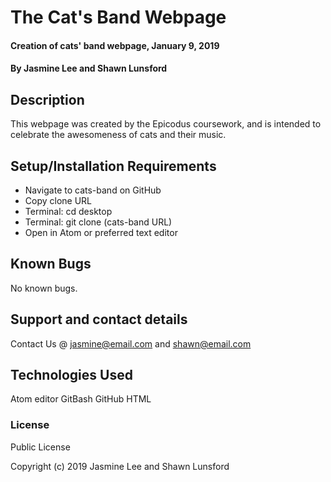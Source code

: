 # The Cat's Band Webpage

#### Creation of cats' band webpage, January 9, 2019

#### By Jasmine Lee and Shawn Lunsford

## Description

This webpage was created by the Epicodus coursework, and is intended to celebrate the awesomeness of cats and their music.

## Setup/Installation Requirements

* Navigate to cats-band on GitHub
* Copy clone URL
* Terminal: cd desktop
* Terminal: git clone (cats-band URL)
* Open in Atom or preferred text editor

## Known Bugs

No known bugs.

## Support and contact details

Contact Us @ jasmine@email.com and shawn@email.com

## Technologies Used

Atom editor
GitBash
GitHub
HTML

### License

Public License

Copyright (c) 2019 Jasmine Lee and Shawn Lunsford

